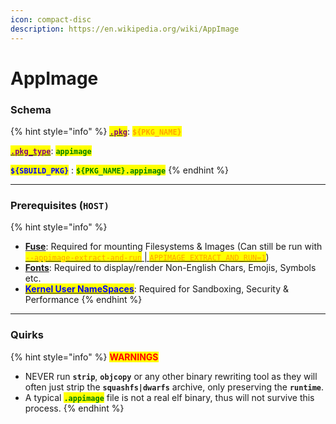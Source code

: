 ```yaml
---
icon: compact-disc
description: https://en.wikipedia.org/wiki/AppImage
---
```


# AppImage

### Schema

{% hint style="info" %}
[<mark style="color:purple;">**`.pkg`**</mark>](../../../sbuild/specification/2.pkg.md): <mark style="color:orange;">**`${PKG_NAME}`**</mark>

[<mark style="color:purple;">**`.pkg_type`**</mark>](../../../sbuild/specification/2.pkg.md): <mark style="color:green;">**`appimage`**</mark>

<mark style="color:blue;">**`${SBUILD_PKG}`**</mark> : <mark style="color:green;">**`${PKG_NAME}.appimage`**</mark>
{% endhint %}

***

### **Prerequisites (`HOST)`**

{% hint style="info" %}
* [**Fuse**](../errors-and-quirks/fuse.md): Required for mounting Filesystems & Images (Can still be run with [<mark style="color:orange;">`--appimage-extract-and-run`</mark> | <mark style="color:orange;">`APPIMAGE_EXTRACT_AND_RUN=1`</mark>](https://docs.appimage.org/user-guide/troubleshooting/fuse.html#fallback-if-fuse-can-t-be-made-working))
* [**Fonts**](../errors-and-quirks/fonts.md): Required to display/render Non-English Chars, Emojis, Symbols etc.
* [<mark style="color:blue;">**Kernel User NameSpaces**</mark>](../errors-and-quirks/namespaces.md): Required for Sandboxing, Security & Performance
{% endhint %}

***

### Quirks

{% hint style="info" %}
<mark style="color:red;">**WARNINGS**</mark>

* NEVER run **`strip`**, **`objcopy`** or any other binary rewriting tool as they will often just strip the **`squashfs|dwarfs`** archive, only preserving the **`runtime`**.
* A typical <mark style="color:green;">**`.appimage`**</mark> file is not a real elf binary, thus will not survive this process.
{% endhint %}
